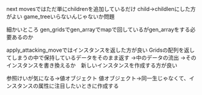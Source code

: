 next movesではただ単にchildrenを追加しているだけ
child→childlenにした方がよい
game_treeいらないんじゃないか問題


細かいところ
gen_gridsでgen_arrayでmapで回しているがgen_arrayをする必要あるのか

apply_attacking_moveではインスタンスを返した方が良い
Gridsの配列を返してしまうの中で保持しているデータをそのまま返す
→中のデータの流出
→そのインスタンスを書き換えるか　新しいインスタンスを作成する方が良い

参照けいが気になる→値オブジェクト
値オブジェクト→同一生じゃなくて、インスタンスの属性に注目したいときに作成する

